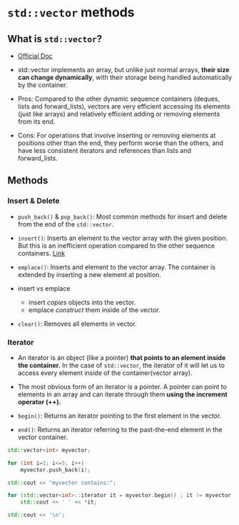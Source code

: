 # `std::vector` methods

## What is `std::vector`?

- [Official Doc](https://www.cplusplus.com/reference/vector/vector/)

- std::vector implements an array, but unlike just normal arrays, **their size can change dynamically**, with their storage being handled automatically by the container.

- Pros: Compared to the other dynamic sequence containers (deques, lists and forward_lists), vectors are very efficient accessing its elements (just like arrays) and relatively efficient adding or removing elements from its end.

- Cons: For operations that involve inserting or removing elements at positions other than the end, they perform worse than the others, and have less consistent iterators and references than lists and forward_lists.

## Methods

### Insert & Delete

- `push_back()` & `pop_back()`: Most common methods for insert and delete from the end of the `std::vector`.

- `insert()`: Inserts an element to the vector array with the given position. But this is an inefficient operation compared to the other sequence containers. [Link](https://www.cplusplus.com/reference/vector/vector/insert/)

- `emplace()`: Inserts and element to the vector array. The container is extended by inserting a new element at position.

- insert vs emplace

    - insert *copies* objects into the vector.
    - emplace *construct* them inside of the vector.

- `clear()`: Removes all elements in vector.




### Iterator

- An iterator is an object (like a pointer) **that points to an element inside the container.** In the case of `std::vector`, the iterator of it will let us to access every element inside of the container(vector array).

- The most obvious form of an iterator is a pointer. A pointer can point to elements in an array and can iterate through them **using the increment operator (++).**

- `begin()`: Returns an iterator pointing to the first element in the vector.
- `end()`: Returns an iterator referring to the past-the-end element in the vector container.

```cpp
std::vector<int> myvector;

for (int i=1; i<=5; i++)
    myvector.push_back(i);

std::cout << "myvector contains:";

for (std::vector<int>::iterator it = myvector.begin() ; it != myvector.end(); ++it) // Increase the iterator
    std::cout << ' ' << *it;

std::cout << '\n';
```
